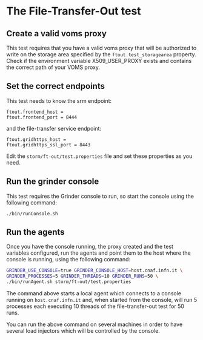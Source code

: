 # The File-Transfer-Out test

## Create a valid voms proxy 

This test requires that you have a valid voms proxy
that will be authorized to write on the storage area
specified by the `ftout.test_storagearea` property. 
Check if the environment variable X509\_USER\_PROXY exists
and contains the correct path of your VOMS proxy. 

## Set the correct endpoints

This test needs to know the srm endpoint:

```properties
ftout.frontend_host = 
ftout.frontend_port = 8444
```

and the file-transfer service endpoint:

```properties
ftout.gridhttps_host = 
ftout.gridhttps_ssl_port = 8443
```

Edit the `storm/ft-out/test.properties` file and set 
these properties as you need.

## Run the grinder console

This test requires the Grinder console to run, so start
the console using the following command:

    ./bin/runConsole.sh

## Run the agents

Once you have the console running, the proxy created and 
the test variables configured, run the agents and point
them to the host where the console is running, using the
following command:

```bash
GRINDER_USE_CONSOLE=true GRINDER_CONSOLE_HOST=host.cnaf.infn.it \
GRINDER_PROCESSES=5 GRINDER_THREADS=10 GRINDER_RUNS=50 \
./bin/runAgent.sh storm/ft-out/test.properties
```

The command above starts a local agent which connects to a 
console running on `host.cnaf.infn.it` and, when started from
the console, will run 5 processes each executing 10 threads 
of the file-transfer-out test for 50 runs.

You can run the above command on several machines in order
to have several load injectors which will be controlled 
by the console.